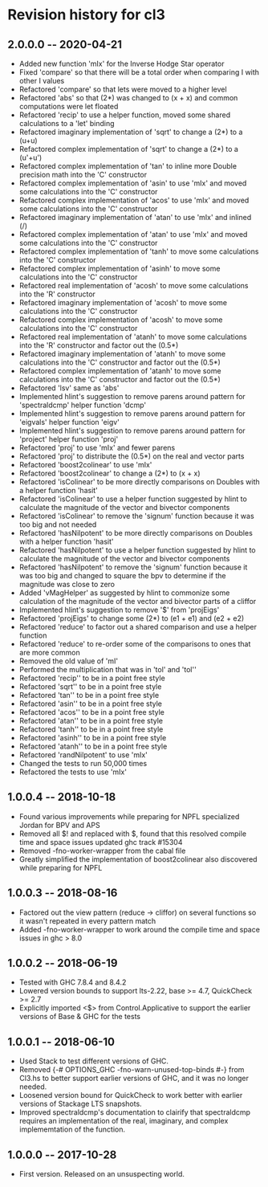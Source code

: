 # Revision history for cl3

## 2.0.0.0  -- 2020-04-21

* Added new function 'mIx' for the Inverse Hodge Star operator
* Fixed 'compare' so that there will be a total order when comparing I with other I values
* Refactored 'compare' so that lets were moved to a higher level
* Refactored 'abs' so that (2*) was changed to (x + x) and common computations were let floated
* Refactored 'recip' to use a helper function, moved some shared calculations to a 'let' binding
* Refactored imaginary implementation of 'sqrt' to change a (2*) to a (u+u)
* Refactored complex implementation of 'sqrt' to change a (2*) to a (u'+u')
* Refactored complex implementation of 'tan' to inline more Double precision math into the 'C' constructor
* Refactored complex implementation of 'asin' to use 'mIx' and moved some calculations into the 'C' constructor
* Refactored complex implementation of 'acos' to use 'mIx' and moved some calculations into the 'C' constructor
* Refactored imaginary implementation of 'atan' to use 'mIx' and inlined (/)
* Refactored complex implementation of 'atan' to use 'mIx' and moved some calculations into the 'C' constructor
* Refactored complex implementation of 'tanh' to move some calculations into the 'C' constructor
* Refactored complex implementation of 'asinh' to move some calculations into the 'C' constructor
* Refactored real implementation of 'acosh' to move some calculations into the 'R' constructor
* Refactored imaginary implementation of 'acosh' to move some calculations into the 'C' constructor
* Refactored complex implementation of 'acosh' to move some calculations into the 'C' constructor
* Refactored real implementation of 'atanh' to move some calculations into the 'R' constructor and factor out the (0.5*)
* Refactored imaginary implementation of 'atanh' to move some calculations into the 'C' constructor and factor out the (0.5*)
* Refactored complex implementation of 'atanh' to move some calculations into the 'C' constructor and factor out the (0.5*)
* Refactored 'lsv' same as 'abs'
* Implemented hlint's suggestion to remove parens around pattern for 'spectraldcmp' helper function 'dcmp'
* Implemented hlint's suggestion to remove parens around pattern for 'eigvals' helper function 'eigv'
* Implemented hlint's suggestion to remove parens around pattern for 'project' helper function 'proj'
* Refactored 'proj' to use 'mIx' and fewer parens
* Refactored 'proj' to distribute the (0.5*) on the real and vector parts
* Refactored 'boost2colinear' to use 'mIx'
* Refactored 'boost2colinear' to change a (2*) to (x + x)
* Refactored 'isColinear' to be more directly comparisons on Doubles with a helper function 'hasit'
* Refactored 'isColinear' to use a helper function suggested by hlint to calculate the magnitude of the vector and bivector components
* Refactored 'isColinear' to remove the 'signum' function because it was too big and not needed
* Refactored 'hasNilpotent' to be more directly comparisons on Doubles with a helper function 'hasit'
* Refactored 'hasNilpotent' to use a helper function suggested by hlint to calculate the magnitude of the vector and bivector components
* Refactored 'hasNilpotent' to remove the 'signum' function because it was too big and changed to square the bpv to determine if the magnitude was close to zero
* Added 'vMagHelper' as suggested by hlint to commonize some calculation of the magnitude of the vector and bivector parts of a cliffor
* Implemented hlint's suggestion to remove '$' from 'projEigs'
* Refactored 'projEigs' to change some (2*) to (e1 + e1) and (e2 + e2)
* Refactored 'reduce' to factor out a shared comparison and use a helper function
* Refactored 'reduce' to re-order some of the comparisons to ones that are more common
* Removed the old value of 'mI'
* Performed the multiplication that was in 'tol' and 'tol''
* Refactored 'recip'' to be in a point free style
* Refactored 'sqrt'' to be in a point free style
* Refactored 'tan'' to be in a point free style
* Refactored 'asin'' to be in a point free style
* Refactored 'acos'' to be in a point free style
* Refactored 'atan'' to be in a point free style
* Refactored 'tanh'' to be in a point free style
* Refactored 'asinh'' to be in a point free style
* Refactored 'atanh'' to be in a point free style
* Refactored 'randNilpotent' to use 'mIx'
* Changed the tests to run 50,000 times
* Refactored the tests to use 'mIx'

## 1.0.0.4  -- 2018-10-18

* Found various improvements while preparing for NPFL specialized Jordan for BPV and APS
* Removed all $! and replaced with $, found that this resolved compile time and space issues updated ghc track #15304
* Removed -fno-worker-wrapper from the cabal file
* Greatly simplified the implementation of boost2colinear also discovered while preparing for NPFL

## 1.0.0.3  -- 2018-08-16

* Factored out the view pattern (reduce -> cliffor) on several functions so it wasn't repeated in every pattern match
* Added -fno-worker-wrapper to work around the compile time and space issues in ghc > 8.0

## 1.0.0.2  -- 2018-06-19

* Tested with GHC 7.8.4 and 8.4.2
* Lowered version bounds to support lts-2.22, base >= 4.7, QuickCheck >= 2.7
* Explicitly imported <$> from Control.Applicative to support the earlier versions of Base & GHC for the tests

## 1.0.0.1  -- 2018-06-10

* Used Stack to test different versions of GHC.
* Removed {-# OPTIONS_GHC -fno-warn-unused-top-binds #-} from Cl3.hs to better support earlier versions of GHC, and it was no longer needed.
* Loosened version bound for QuickCheck to work better with earlier versions of Stackage LTS snapshots.
* Improved spectraldcmp's documentation to clairify that spectraldcmp requires an implementation of the real, imaginary, and complex implememtation of the function.

## 1.0.0.0  -- 2017-10-28

* First version. Released on an unsuspecting world.


